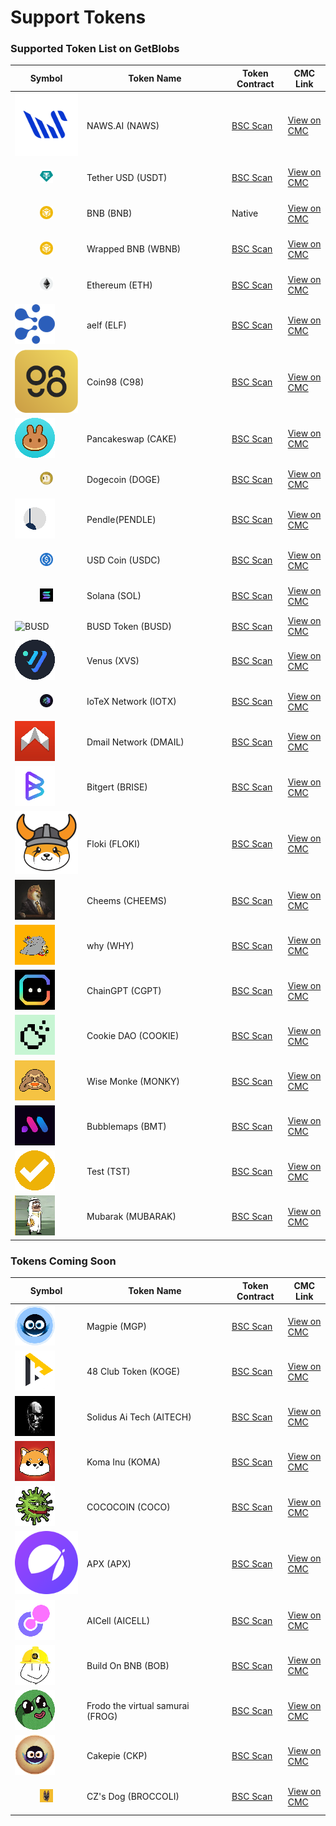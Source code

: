 # Support Tokens

### Supported Token List on GetBlobs

<table><thead><tr><th width="101">Symbol</th><th width="218">Token Name</th><th>Token Contract</th><th>CMC Link</th></tr></thead><tbody><tr><td><img src="../.gitbook/assets/image (23).png" alt="" data-size="original"></td><td>NAWS.AI (NAWS)</td><td><a href="https://bscscan.com/token/0x726a54e04f394b6e44e58a2d7cb0fec61361d10e">BSC Scan</a></td><td><a href="https://coinmarketcap.com/currencies/naws-ai/">View on CMC</a></td></tr><tr><td><div><figure><img src="../.gitbook/assets/image (74).png" alt=""><figcaption></figcaption></figure></div></td><td>Tether USD (USDT)</td><td><a href="https://bscscan.com/token/0x55d398326f99059ff775485246999027b3197955">BSC Scan</a></td><td><a href="https://coinmarketcap.com/currencies/tether/">View on CMC</a></td></tr><tr><td><div><figure><img src="../.gitbook/assets/image (73).png" alt=""><figcaption></figcaption></figure></div></td><td>BNB (BNB)</td><td>Native</td><td><a href="https://coinmarketcap.com/currencies/binance-coin/">View on CMC</a></td></tr><tr><td><div><figure><img src="../.gitbook/assets/image (79).png" alt=""><figcaption></figcaption></figure></div></td><td>Wrapped BNB (WBNB)</td><td><a href="https://bscscan.com/token/0xbb4CdB9CBd36B01bD1cBaEBF2De08d9173bc095c">BSC Scan</a></td><td><a href="https://coinmarketcap.com/currencies/wbnb/">View on CMC</a></td></tr><tr><td><div><figure><img src="../.gitbook/assets/image (72).png" alt=""><figcaption></figcaption></figure></div></td><td>Ethereum (ETH)</td><td><a href="https://bscscan.com/token/0x2170Ed0880ac9A755fd29B2688956BD959F933F8">BSC Scan</a></td><td><a href="https://coinmarketcap.com/currencies/ethereum/">View on CMC</a></td></tr><tr><td><img src="../.gitbook/assets/image (27).png" alt="" data-size="original"></td><td>aelf (ELF)</td><td><a href="https://bscscan.com/token/0xa3f020a5c92e15be13caf0ee5c95cf79585eecc9">BSC Scan</a></td><td><a href="https://coinmarketcap.com/currencies/aelf/">View on CMC</a></td></tr><tr><td><img src="../.gitbook/assets/image (55).png" alt="" data-size="original"></td><td>Coin98 (C98)</td><td><a href="https://bscscan.com/token/0xaec945e04baf28b135fa7c640f624f8d90f1c3a6">BSC Scan</a></td><td><a href="https://coinmarketcap.com/currencies/coin98/">View on CMC</a></td></tr><tr><td><img src="../.gitbook/assets/image (18).png" alt="" data-size="original"></td><td>Pancakeswap (CAKE)</td><td><a href="https://bscscan.com/token/0x0e09fabb73bd3ade0a17ecc321fd13a19e81ce82">BSC Scan</a></td><td><a href="https://coinmarketcap.com/currencies/pancakeswap/">View on CMC</a></td></tr><tr><td><div><figure><img src="../.gitbook/assets/image (75).png" alt=""><figcaption></figcaption></figure></div></td><td>Dogecoin (DOGE)</td><td><a href="https://bscscan.com/token/0xba2ae424d960c26247dd6c32edc70b295c744c43">BSC Scan</a></td><td><a href="https://coinmarketcap.com/currencies/dogecoin/">View on CMC</a></td></tr><tr><td><img src="../.gitbook/assets/image (19).png" alt="" data-size="original"></td><td>Pendle(PENDLE)</td><td><a href="https://bscscan.com/token/0xb3ed0a426155b79b898849803e3b36552f7ed507">BSC Scan</a></td><td><a href="https://coinmarketcap.com/currencies/pendle/">View on CMC</a></td></tr><tr><td><div><figure><img src="../.gitbook/assets/image (76).png" alt=""><figcaption></figcaption></figure></div></td><td>USD Coin (USDC)</td><td><a href="https://bscscan.com/token/0x8ac76a51cc950d9822d68b83fe1ad97b32cd580d">BSC Scan</a></td><td><a href="https://coinmarketcap.com/currencies/usd-coin/">View on CMC</a></td></tr><tr><td><div><figure><img src="../.gitbook/assets/image (77).png" alt=""><figcaption></figcaption></figure></div></td><td>Solana (SOL)</td><td><a href="https://bscscan.com/token/0x570a5d26f7765ecb712c0924e4de545b89fd43df">BSC Scan</a></td><td><a href="https://coinmarketcap.com/currencies/solana/">View on CMC</a></td></tr><tr><td><img src="https://cryptologos.cc/logos/binance-usd-busd-logo.png?v=025" alt="BUSD"></td><td>BUSD Token (BUSD)</td><td><a href="https://bscscan.com/token/0xe9e7cea3dedca5984780bafc599bd69add087d56">BSC Scan</a></td><td><a href="https://coinmarketcap.com/currencies/binance-usd/">View on CMC</a></td></tr><tr><td><img src="../.gitbook/assets/image (24).png" alt="" data-size="original"></td><td>Venus (XVS)</td><td><a href="https://bscscan.com/token/0xcf6bb5389c92bdda8a3747ddb454cb7a64626c63">BSC Scan</a></td><td><a href="https://coinmarketcap.com/currencies/venus/">View on CMC</a></td></tr><tr><td><div><figure><img src="../.gitbook/assets/image (78).png" alt=""><figcaption></figcaption></figure></div></td><td>IoTeX Network (IOTX)</td><td><a href="https://bscscan.com/token/0x9678e42cebeb63f23197d726b29b1cb20d0064e5">BSC Scan</a></td><td><a href="https://coinmarketcap.com/currencies/iotex/">View on CMC</a></td></tr><tr><td><img src="../.gitbook/assets/image (25).png" alt="" data-size="original"></td><td>Dmail Network (DMAIL)</td><td><a href="https://bscscan.com/token/0xcc6f1e1b87cfcbe9221808d2d85c501aab0b5192">BSC Scan</a></td><td><a href="https://coinmarketcap.com/currencies/dmail-network/">View on CMC</a></td></tr><tr><td><img src="../.gitbook/assets/image (26).png" alt="" data-size="original"></td><td>Bitgert (BRISE)</td><td><a href="https://bscscan.com/token/0x8FFf93E810a2eDaaFc326eDEE51071DA9d398E83">BSC Scan</a></td><td><a href="https://coinmarketcap.com/currencies/bitrise-token/">View on CMC</a></td></tr><tr><td><img src="../.gitbook/assets/image (56).png" alt="" data-size="original"></td><td>Floki (FLOKI)</td><td><a href="https://bscscan.com/token/0xfb5B838b6cfEEdC2873aB27866079AC55363D37E">BSC Scan</a></td><td><a href="https://coinmarketcap.com/currencies/floki-inu/">View on CMC</a></td></tr><tr><td><img src="../.gitbook/assets/image (49).png" alt="" data-size="original"></td><td>Cheems (CHEEMS)</td><td><a href="https://bscscan.com/token/0x0df0587216a4a1bb7d5082fdc491d93d2dd4b413">BSC Scan</a></td><td><a href="https://coinmarketcap.com/currencies/cheems-pet/">View on CMC</a></td></tr><tr><td><img src="../.gitbook/assets/image (29).png" alt="" data-size="original"></td><td>why (WHY)</td><td><a href="https://bscscan.com/token/0x9ec02756a559700d8d9e79ece56809f7bcc5dc27">BSC Scan</a></td><td><a href="https://coinmarketcap.com/currencies/why/">View on CMC</a></td></tr><tr><td><img src="../.gitbook/assets/image.png" alt=""></td><td>ChainGPT (CGPT)</td><td><a href="https://bscscan.com/token/0x9840652DC04fb9db2C43853633f0F62BE6f00f98">BSC Scan</a></td><td><a href="https://coinmarketcap.com/currencies/chaingpt/">View on CMC</a></td></tr><tr><td><img src="../.gitbook/assets/image (57).png" alt="" data-size="original"></td><td>Cookie DAO (COOKIE)</td><td><a href="https://bscscan.com/token/0xc0041ef357b183448b235a8ea73ce4e4ec8c265f">BSC Scan</a></td><td><a href="https://coinmarketcap.com/currencies/cookie/">View on CMC</a></td></tr><tr><td><img src="../.gitbook/assets/image (58).png" alt="" data-size="original"></td><td>Wise Monke (MONKY)</td><td><a href="https://bscscan.com/token/0x59e69094398afbea632f8bd63033bdd2443a3be1">BSC Scan</a></td><td><a href="https://coinmarketcap.com/currencies/wise-monkey/">View on CMC</a></td></tr><tr><td><img src="../.gitbook/assets/35214.png" alt="" data-size="original"></td><td>Bubblemaps (BMT)</td><td><a href="https://bscscan.com/token/0x7d814b9eD370Ec0a502EdC3267393bF62d891B62">BSC Scan</a></td><td><a href="https://coinmarketcap.com/currencies/bubblemaps/">View on CMC</a></td></tr><tr><td><img src="../.gitbook/assets/35647.png" alt="" data-size="original"></td><td>Test (TST)</td><td><a href="https://bscscan.com/token/0x86Bb94DdD16Efc8bc58e6b056e8df71D9e666429">BSC Scan</a></td><td><a href="https://coinmarketcap.com/currencies/test-token-bsc/">View on CMC</a></td></tr><tr><td><img src="../.gitbook/assets/36041 (1).png" alt="" data-size="original"></td><td>Mubarak (MUBARAK)</td><td><a href="https://bscscan.com/token/0x5C85D6C6825aB4032337F11Ee92a72DF936b46F6">BSC Scan</a></td><td><a href="https://coinmarketcap.com/currencies/mubarak/">View on CMC</a></td></tr></tbody></table>

### Tokens Coming Soon

<table><thead><tr><th width="101">Symbol</th><th width="218">Token Name</th><th>Token Contract</th><th>CMC Link</th></tr></thead><tbody><tr><td><img src="../.gitbook/assets/image (1).png" alt="" data-size="original"></td><td>Magpie (MGP)</td><td><a href="https://bscscan.com/token/0xd06716e1ff2e492cc5034c2e81805562dd3b45fa">BSC Scan</a></td><td><a href="https://coinmarketcap.com/currencies/magpie/">View on CMC</a></td></tr><tr><td><img src="../.gitbook/assets/image (3).png" alt=""></td><td>48 Club Token (KOGE)</td><td><a href="https://bscscan.com/token/0xe6df05ce8c8301223373cf5b969afcb1498c5528">BSC Scan</a></td><td><a href="https://coinmarketcap.com/currencies/bnb48-club-token/">View on CMC</a></td></tr><tr><td><img src="../.gitbook/assets/image (4).png" alt="" data-size="original"></td><td>Solidus Ai Tech (AITECH)</td><td><a href="https://bscscan.com/token/0x2d060ef4d6bf7f9e5edde373ab735513c0e4f944">BSC Scan</a></td><td><a href="https://coinmarketcap.com/currencies/solidus-ai-tech/">View on CMC</a></td></tr><tr><td><img src="../.gitbook/assets/image (6).png" alt="" data-size="original"></td><td>Koma Inu (KOMA)</td><td><a href="https://bscscan.com/token/0xd5eaaac47bd1993d661bc087e15dfb079a7f3c19">BSC Scan</a></td><td><a href="https://coinmarketcap.com/currencies/koma-inu/">View on CMC</a></td></tr><tr><td><img src="../.gitbook/assets/image (7).png" alt="" data-size="original"></td><td>COCOCOIN (COCO)</td><td><a href="https://bscscan.com/token/0xf563e86e461de100cfcfd8b65daa542d3d4b0550">BSC Scan</a></td><td><a href="https://coinmarketcap.com/currencies/cococoin-bsc/">View on CMC</a></td></tr><tr><td><img src="../.gitbook/assets/image (8).png" alt="" data-size="original"></td><td>APX (APX)</td><td><a href="https://bscscan.com/token/0x78f5d389f5cdccfc41594abab4b0ed02f31398b3">BSC Scan</a></td><td><a href="https://coinmarketcap.com/currencies/apollox/">View on CMC</a></td></tr><tr><td><img src="../.gitbook/assets/image (10).png" alt="" data-size="original"></td><td>AICell (AICELL)</td><td><a href="https://bscscan.com/token/0xde04da55b74435d7b9f2c5c62d9f1b53929b09aa">BSC Scan</a></td><td><a href="https://coinmarketcap.com/currencies/aicell/">View on CMC</a></td></tr><tr><td><img src="../.gitbook/assets/image (11).png" alt="" data-size="original"></td><td>Build On BNB (BOB)</td><td><a href="https://bscscan.com/token/0x51363f073b1e4920fda7aa9e9d84ba97ede1560e">BSC Scan</a></td><td><a href="https://coinmarketcap.com/currencies/build-on-bnb/">View on CMC</a></td></tr><tr><td><img src="../.gitbook/assets/image (12).png" alt="" data-size="original"></td><td>Frodo the virtual samurai<br>(FROG)</td><td><a href="https://bscscan.com/token/0x4ad663403df2f0e7987bc9c74561687472e1611c">BSC Scan</a></td><td><a href="https://coinmarketcap.com/currencies/frodo-the-virtual-samurai/">View on CMC</a></td></tr><tr><td><img src="../.gitbook/assets/image (13).png" alt="" data-size="original"></td><td>Cakepie (CKP)</td><td><a href="https://bscscan.com/token/0x2b5d9adea07b590b638ffc165792b2c610eda649">BSC Scan</a></td><td><a href="https://coinmarketcap.com/currencies/cakepie-xyz/">View on CMC</a></td></tr><tr><td><div><figure><img src="../.gitbook/assets/image (71).png" alt=""><figcaption></figcaption></figure></div></td><td>CZ's Dog (BROCCOLI)</td><td><a href="https://bscscan.com/address/0x6d5AD1592ed9D6D1dF9b93c793AB759573Ed6714">BSC Scan</a></td><td><a href="https://coinmarketcap.com/currencies/czsdog-broccoli/">View on CMC</a></td></tr></tbody></table>
